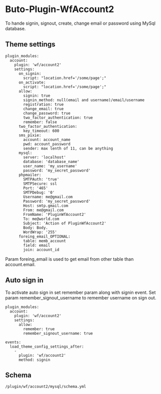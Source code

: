 # Buto-Plugin-WfAccount2
To hande signin, signout, create, change email or password using MySql database.

## Theme settings

```
plugin_modules:
  account:
    plugin: 'wf/account2'
    settings:
      on_signin:
        script: "location.href='/some/page';" 
      on_activate:
        script: "location.href='/some/page';"
      allow:
        signin: true
        signin_method: null(email and username)/email/username
        registration: true
        change_email: true
        change_password: true
        two_factor_authentication: true
        remember: false
      two_factor_authentication:
        key_timeout: 600
      sms_pixie:
        account: account_name
        pwd: account_password
        sender: max lenth of 11, can be anything
      mysql:
        server: 'localhost'
        database: 'database_name'
        user_name: 'my_username'
        password: 'my_secret_password'
      phpmailer:
        SMTPAuth: 'true'
        SMTPSecure: ssl
        Port: '465'
        SMTPDebug: '0'
        Username: me@gmail.com
        Password: 'my_secret_password'
        Host: smtp.gmail.com
        From: me@gmail.com
        FromName: 'PluginWfAccount2'
        To: me@world.com
        Subject: 'Action of PluginWfAccount2'
        Body: Body.
        WordWrap: '255'
      foreing_email_OPTIONAL:
        table: memb_account
        field: email
        join: account_id
```

Param foreing_email is used to get email from other table than account.email.

## Auto sign in
To activate auto sign in set remember param along with signin event.
Set param remember_signout_username to remember username on sign out.

```
plugin_modules:
  account:
    plugin: 'wf/account2'
    settings:
      allow:
        remember: true
        remember_signout_username: true
```

```
events:
  load_theme_config_settings_after:
    -
      plugin: 'wf/account2'
      method: signin
```

## Schema

```
/plugin/wf/account2/mysql/schema.yml
```




